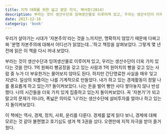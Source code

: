 ```yaml
--- 
title: 지적 대화를 위한 넓고 얕은 지식, 채사장(2014) 
description: 부라는 것이 생산수단과 잉여생산물로 이루어져 있고, 우리는 생산수단이 더욱 가치 있다는 것을 안다. 1억 원짜리 빵공장을 갖고 있는 사람과 1억 원어치의 빵을 갖고 있는 사람 중 누가 더 부유한가는 물어보지 않아도 된다. 하지만 간단명료한 사실을 매우 잊고 지냈다. 
date: 2017-12-16
categoriy: 'book' 
--- 
```


우리가 살아가는 시대가 '자본주의'라는 것을 느끼지만, 명확하지 않았기 때문에 다짜고짜 '분명 자본주의에 대해서 어디선가 읽었는데...'하고 책장을 살펴보았다. 그렇게 몇 년 전에 읽은 이 책을 다시 꺼내 보았다. 

부라는 것이 생산수단과 잉여생산물로 이루어져 있고, 우리는 생산수단이 더욱 가치 있다는 것을 안다. 1억 원짜리 빵공장을 갖고 있는 사람과 1억 원어치의 빵을 갖고 있는 사람 중 누가 더 부유한가는 물어보지 않아도 된다. 하지만 간단명료한 사실을 매우 잊고 지냈다. 일상의 되풀이는 나를 기계적으로 만들었다. 내가 하고 있는 경제활동이 정말 나를 풍요롭게 하고 있는가? 돌이켜보았다. 나는 돈을 벌어 빵만 사다 쌓아놓지 않나 반성했다. 나의 시간들을 더욱 가치 있게 집중하고 있는지 돌이켜보았다. 꼭 '자본가'가 되고 말고의 문제가 아니라, 폭넓은 의미로 '나'라는 생산수단에 설비투자를 얼마나 하고 있는지 돌이켜보았다. 

이 책에는 역사, 경제, 정치, 사회, 윤리를 다룬다. 경제를 얇게 읽다 보니, 경제에 대해 모르는 것 같아 불편했고 호기심도 생겨 책 3권을 샀다. 오랜만에 지적 자극을 받아 즐거웠다.